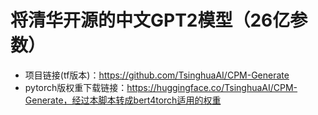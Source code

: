 # 将清华开源的中文GPT2模型（26亿参数）
- 项目链接(tf版本)：https://github.com/TsinghuaAI/CPM-Generate
- pytorch版权重下载链接：https://huggingface.co/TsinghuaAI/CPM-Generate，经过本脚本转成bert4torch适用的权重
